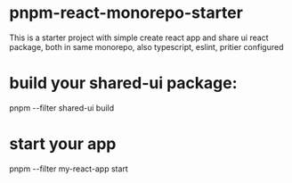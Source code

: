 # pnpm-react-monorepo-starter

This is a starter project with simple create react app and share ui react package, both in same monorepo, also typescript, eslint, pritier configured

# build your shared-ui package:

pnpm --filter shared-ui build

# start your app

pnpm --filter my-react-app start
